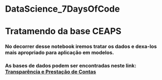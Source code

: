 # DataScience_7DaysOfCode

# Tratamendo da base CEAPS
### No decorrer desse notebook iremos tratar os dados e dexa-los mais apropriado para aplicação em modelos.
### As bases de dados podem ser encontradas neste link: [Transparência e Prestação de Contas](https://www12.senado.leg.br/transparencia/dados-abertos-transparencia/dados-abertos-ceaps?utm_source=ActiveCampaign&utm_medium=email&utm_content=%237DaysOfCode+-+Ci%C3%AAncia+de+Dados+1%2F7%3A+Data+Cleaning+and+Preparation&utm_campaign=%5BAlura+%237Days+Of+Code%5D%28Java%29+Dia+1%2F7%3A+Consumir+uma+API+de+filmes)